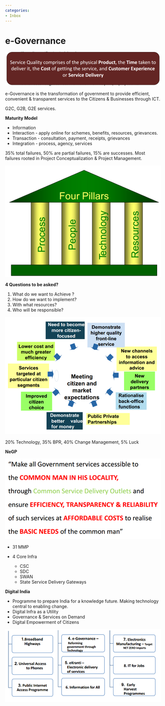 ```yaml
---
categories:
- Inbox
---
```

# e-Governance

![](../files/b29c700b-7210-489a-add4-5d0eeac4e8ed.png)

  

e-Governance is the transformation of government to provide efficient, convenient & transparent services to the Citizens & Businesses through ICT.

  

G2C, G2B, G2E services.

  

**Maturity Model**

- Information
- Interaction - apply online for schemes, benefits, resources, grievances.
- Transaction - consultation, payment, receipts, grievances
- Integration - process, agency, services

  

35% total failures, 50% are partial failures, 15% are successes. Most failures rooted in Project Conceptualization & Project Management.

  

  

![](../files/2b25713d-19f6-42c3-b270-56e9087c8111.png)

  

**4 Questions to be asked?**

1. What do we want to Achieve ? 
2. How do we want to implement?
3. With what resources?
4. Who will be responsible?

![](../files/3d70b332-fa9b-44a3-a2a9-f3dd77599636.png)

  

20% Technology, 35% BPR, 40% Change Management, 5% Luck

  

**NeGP**

![](../files/aaa93105-3efb-4155-8c8e-f49df9c15f14.png)

  

- 31 MMP
- 4 Core Infra 

    - CSC
    - SDC
    - SWAN
    - State Service Delivery Gateways

  

**Digital India**

- Programme to prepare India for a knowledge future. Making technology central to enabling change.
- Digital Infra as a Utility
- Governance & Services on Demand
- Digital Empowerment of Citizens

![](../files/24d6fb55-970b-483a-b159-1ed25ae8e994.png)